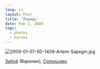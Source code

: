 ```yaml
---
lang: ru
layout: Post
title: 'Лошадь'
date: Feb 2, 2009
tags:
  - photos
  - horses
---
```


![2009-01-07-5D-1409-Artem-Sapegin.jpg](photo://709)

[Забой](http://solontsovo-horse.ru/horses/zaboy.html "Конь Забой") (Вареник), [Солонцово](http://morning.photos/albums/solontsovo/ "Фотографии из Солонцово").
